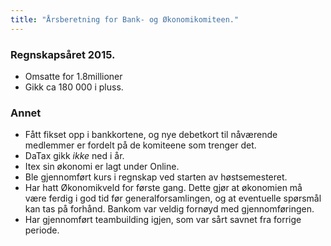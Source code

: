 ```yaml
---
title: "Årsberetning for Bank- og Økonomikomiteen."
---
```


### Regnskapsåret 2015.

* Omsatte for 1.8millioner    
* Gikk ca 180 000 i pluss.     

### Annet

* Fått fikset opp i bankkortene, og nye debetkort til nåværende medlemmer er fordelt på de komiteene som trenger det. 
* DaTax gikk _ikke_ ned i år. 
* Itex sin økonomi er lagt under Online.
* Ble gjennomført kurs i regnskap ved starten av høstsemesteret. 
* Har hatt Økonomikveld for første gang. Dette gjør at økonomien må være ferdig i god tid før generalforsamlingen, og at eventuelle spørsmål kan tas på forhånd. Bankom var veldig fornøyd med gjennomføringen. 
* Har gjennomført teambuilding igjen, som var sårt savnet fra forrige periode.
